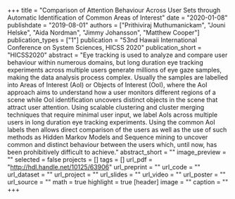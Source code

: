 +++
title = "Comparison of Attention Behaviour Across User Sets through Automatic Identification of Common Areas of Interest"
date = "2020-01-08"
publishdate = "2019-08-01"
authors = ["Prithiviraj Muthumanickam", "Jouni Helske", "Aida Nordman", "Jimmy Johansson", "Matthew Cooper"]
publication_types = ["1"]
publication = "53nd Hawaii International Conference on System Sciences, HICSS 2020"
publication_short = "HICSS2020"
abstract = "Eye tracking is used to analyze and compare user behaviour within numerous domains, but long duration eye tracking experiments across multiple users generate millions of eye gaze samples, making the data analysis process complex. Usually the samples are labelled into Areas of Interest (AoI) or Objects of Interest (OoI), where the AoI approach aims to understand how a user monitors different regions of a scene while OoI identification uncovers distinct objects in the scene that attract user attention. Using scalable clustering and cluster merging techniques that require minimal user input, we label AoIs across multiple users in long duration eye tracking experiments. Using the common AoI labels then allows direct comparison of the users as well as the use of such methods as Hidden Markov Models and Sequence mining to uncover common and distinct behaviour between the users which, until now, has been prohibitively difficult to achieve."
abstract_short = ""
image_preview = ""
selected = false
projects = []
tags = []
url_pdf = "http://hdl.handle.net/10125/63906"
url_preprint = ""
url_code = ""
url_dataset = ""
url_project = ""
url_slides = ""
url_video = ""
url_poster = ""
url_source = ""
math = true
highlight = true
[header]
image = ""
caption = ""
+++
